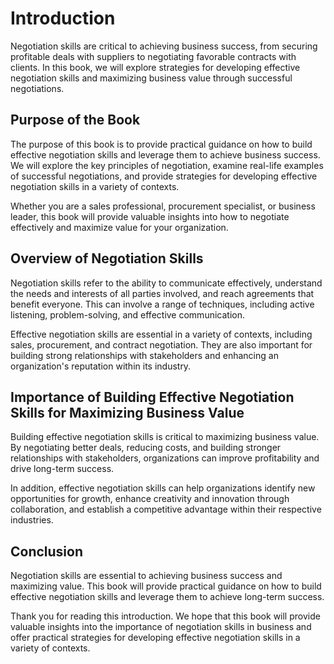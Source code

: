 Introduction
============

Negotiation skills are critical to achieving business success, from securing profitable deals with suppliers to negotiating favorable contracts with clients. In this book, we will explore strategies for developing effective negotiation skills and maximizing business value through successful negotiations.

Purpose of the Book
-------------------

The purpose of this book is to provide practical guidance on how to build effective negotiation skills and leverage them to achieve business success. We will explore the key principles of negotiation, examine real-life examples of successful negotiations, and provide strategies for developing effective negotiation skills in a variety of contexts.

Whether you are a sales professional, procurement specialist, or business leader, this book will provide valuable insights into how to negotiate effectively and maximize value for your organization.

Overview of Negotiation Skills
------------------------------

Negotiation skills refer to the ability to communicate effectively, understand the needs and interests of all parties involved, and reach agreements that benefit everyone. This can involve a range of techniques, including active listening, problem-solving, and effective communication.

Effective negotiation skills are essential in a variety of contexts, including sales, procurement, and contract negotiation. They are also important for building strong relationships with stakeholders and enhancing an organization's reputation within its industry.

Importance of Building Effective Negotiation Skills for Maximizing Business Value
---------------------------------------------------------------------------------

Building effective negotiation skills is critical to maximizing business value. By negotiating better deals, reducing costs, and building stronger relationships with stakeholders, organizations can improve profitability and drive long-term success.

In addition, effective negotiation skills can help organizations identify new opportunities for growth, enhance creativity and innovation through collaboration, and establish a competitive advantage within their respective industries.

Conclusion
----------

Negotiation skills are essential to achieving business success and maximizing value. This book will provide practical guidance on how to build effective negotiation skills and leverage them to achieve long-term success.

Thank you for reading this introduction. We hope that this book will provide valuable insights into the importance of negotiation skills in business and offer practical strategies for developing effective negotiation skills in a variety of contexts.
